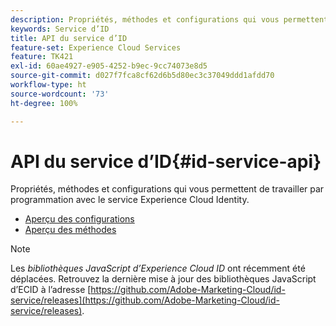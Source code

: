 ```yaml
---
description: Propriétés, méthodes et configurations qui vous permettent de travailler par programmation avec le service Experience Cloud Identity.
keywords: Service d’ID
title: API du service d’ID
feature-set: Experience Cloud Services
feature: TK421
exl-id: 60ae4927-e905-4252-b9ec-9cc74073e8d5
source-git-commit: d027f7fca8cf62d6b5d80ec3c37049ddd1afdd70
workflow-type: ht
source-wordcount: '73'
ht-degree: 100%

---
```


# API du service d’ID{#id-service-api}

Propriétés, méthodes et configurations qui vous permettent de travailler par programmation avec le service Experience Cloud Identity.

* [Aperçu des configurations](function-vars/function-vars.md)
* [Aperçu des méthodes](get-set/get-set.md)

>[!NOTE]
>
>Les *bibliothèques JavaScript d’Experience Cloud ID* ont récemment été déplacées. Retrouvez la dernière mise à jour des bibliothèques JavaScript d’ECID à l’adresse [https://github.com/Adobe-Marketing-Cloud/id-service/releases](https://github.com/Adobe-Marketing-Cloud/id-service/releases).
